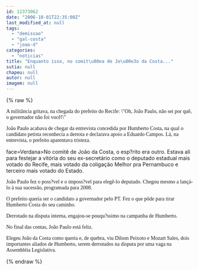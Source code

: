 ```yaml
---
id: 12373062
date: "2006-10-01T22:35:00Z"
last_modified_at: null
tags:
  - "demissao"
  - "gal-costa"
  - "joao-d"
categories:
  - "noticias"
title: "Enquanto isso, no comit\u00ea de Jo\u00e3o da Costa..."
sutia: null
chapeu: null
autor: null
imagem: null
---
```

{% raw %}
<p><P><FONT face=Verdana>A militância gritava, na chegada do prefeito do Recife: \"Oh, João Paulo, não sei por quê, o governador não foi você!\"</FONT></P></p>
<p><P><FONT face=Verdana>João Paulo acabava de chegar da entrevista concedida por Humberto Costa, na qual o candidato petista reconhecia a derrota e declarava apoio a Eduardo Campos. Lá, na entrevista, o prefeito aparentava tristeza.</FONT></P></p>
<p><P><FONT</p>
<p> face=Verdana>No comitê de João da Costa, o esp?rito era outro. Estava ali para festejar a vitória do seu ex-secretário como o deputado estadual mais votado do Recife, mais votado da coligação Melhor pra Pernambuco e terceiro mais votado do Estado.</FONT></P></p>
<p><P><FONT face=Verdana>João Paulo fez o poss?vel e o imposs?vel para elegê-lo deputado. Chegou mesmo a lançá-lo à sua sucessão, programada para 2008.</FONT></P></p>
<p><P><FONT face=Verdana>O prefeito queria ser o candidato a governador pelo PT. Fez o que pôde para tirar Humberto Costa do seu caminho. </FONT></P></p>
<p><P><FONT face=Verdana>Derrotado na disputa interna, engajou-se pouqu?ssimo na campanha de Humberto.</FONT></P></p>
<p><P><FONT face=Verdana>No final das contas, João Paulo está feliz. </FONT></P></p>
<p><P><FONT face=Verdana>Elegeu João da Costa como queria e, de quebra, viu Dilson Peixoto e Mozart Sales, dois importantes aliados de Humberto, serem derrotados na disputa por uma vaga na Assembléia Legislativa.</FONT></P> </p>
{% endraw %}